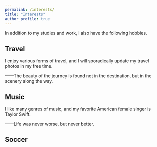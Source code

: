 ```yaml
---
permalink: /interests/
title: "Interests"
author_profile: true
---
```





In addition to my studies and work, I also have the following hobbies.

<h2>Travel</h2>
I enjoy various forms of travel, and I will sporadically update my travel photos in my free time.

——The beauty of the journey is found not in the destination, but in the scenery along the way.

<h2>Music</h2>
I like many genres of music, and my favorite American female singer is Taylor Swift.

——Life was never worse, but never better.

<h2>Soccer</h2>
